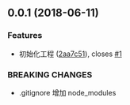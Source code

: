 <a name="0.0.1"></a>
## 0.0.1 (2018-06-11)


### Features

* 初始化工程 ([2aa7c51](https://github.com/cklwblove/git-commit-msg-test/commit/2aa7c51)), closes [#1](https://github.com/cklwblove/git-commit-msg-test/issues/1)


### BREAKING CHANGES

* .gitignore 增加 node_modules



